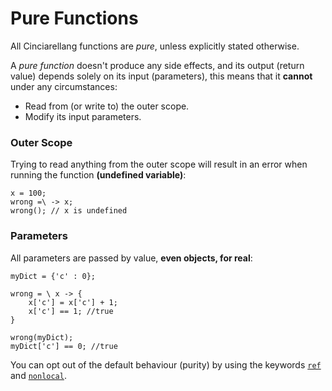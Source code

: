 # Pure Functions

All Cinciarellang functions are *pure*, unless explicitly stated otherwise.

A *pure function* doesn't produce any side effects, and its output (return value) depends solely on its input (parameters), this means that it **cannot** under any circumstances:

* Read from (or write to) the outer scope.
* Modify its input parameters.


### Outer Scope

Trying to read anything from the outer scope will result in an error when running the function **(undefined variable)**:

```
x = 100;
wrong =\ -> x;
wrong(); // x is undefined
```

### Parameters

All parameters are passed by value, **even objects, for real**:

```
myDict = {'c' : 0};

wrong = \ x -> {
    x['c'] = x['c'] + 1;
    x['c'] == 1; //true
}

wrong(myDict);
myDict['c'] == 0; //true
```

You can opt out of the default behaviour (purity) by using the keywords [`ref`](./ref.md) and [`nonlocal`](./nonlocal.md).